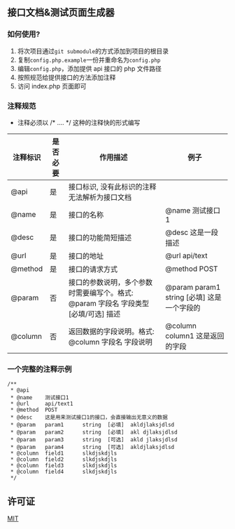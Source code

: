 ## 接口文档&测试页面生成器

### 如何使用?

1. 将次项目通过```git submodule```的方式添加到项目的根目录
2. 复制```config.php.example```一份并重命名为```config.php```
3. 编辑```config.php```，添加提供 api 接口的 php 文件路径
4. 按照规范给提供接口的方法添加注释
5. 访问 index.php 页面即可

### 注释规范

* 注释必须以 /* .... */ 这种的注释快的形式编写

|注释标识|是否必要|作用描述|例子|
|--------|--------|--------|----|
|@api|是|接口标识, 没有此标识的注释无法解析为接口文档||
|@name|是|接口的名称|@name 测试接口1|
|@desc|是|接口的功能简短描述|@desc 这是一段描述|
|@url|是|接口的地址|@url api/text|
|@method|是|接口的请求方式|@method POST|
|@param|否|接口的参数说明，多个参数时需要编写个。格式: @param 字段名 字段类型 [必填/可选] 描述|@param param1 string [必填] 这是一个字段的|
|@column|否|返回数据的字段说明。格式: @column 字段名 字段说明|@column column1 这是返回的字段|

### 一个完整的注释示例

```
/**
 * @api
 * @name    测试接口1
 * @url     api/text1
 * @method  POST
 * @desc    这是用来测试接口1的接口，会直接输出无意义的数据
 * @param   param1      string  [必填]  akldjlaksjdlsd
 * @param   param2      string  [必填]  akl djlaksjdlsd
 * @param   param3      string  [可选]  akld jlaksjdlsd
 * @param   param4      string  [可选]  akldjlaksjdlsd
 * @column  field1      slkdjskdjls
 * @column  field2      slkdjskdjls
 * @column  field3      slkdjskdjls
 * @column  field4      slkdjskdjls
 */
```

## 许可证

[MIT](https://opensource.org/licenses/MIT)
